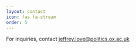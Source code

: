 ```yaml
---
layout: contact
icon: fas fa-stream
order: 5
---
```


For inquiries, contact [jeffrey.love@politics.ox.ac.uk](mailto:jeffrey.love@politics.ox.ac.uk)